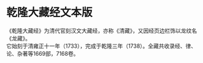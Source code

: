 # 乾隆大藏经文本版
《乾隆大藏经》为清代官刻汉文大藏经，亦称《清藏》，又因经页边栏饰以龙纹名《龙藏》。<br>
它始刻于清雍正十一年（1733），完成于乾隆三年（1738）。全藏共收录经、律、论、杂著等1669部，7168卷。<br>
